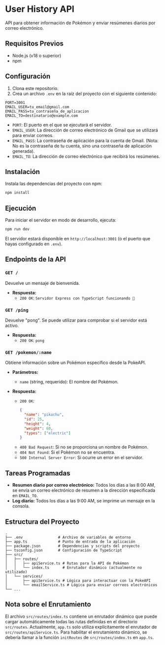 # User History API

API para obtener información de Pokémon y enviar resúmenes diarios por correo electrónico.

## Requisitos Previos

- Node.js (v18 o superior)
- npm

## Configuración

1. Clona este repositorio.
2. Crea un archivo `.env` en la raíz del proyecto con el siguiente contenido:

```
PORT=3001
EMAIL_USER=tu_email@gmail.com
EMAIL_PASS=tu_contraseña_de_aplicacion
EMAIL_TO=destinatario@example.com
```

- `PORT`: El puerto en el que se ejecutará el servidor.
- `EMAIL_USER`: La dirección de correo electrónico de Gmail que se utilizará para enviar correos.
- `EMAIL_PASS`: La contraseña de aplicación para la cuenta de Gmail. (Nota: No es la contraseña de tu cuenta, sino una contraseña de aplicación generada).
- `EMAIL_TO`: La dirección de correo electrónico que recibirá los resúmenes.

## Instalación

Instala las dependencias del proyecto con npm:

```bash
npm install
```

## Ejecución

Para iniciar el servidor en modo de desarrollo, ejecuta:

```bash
npm run dev
```

El servidor estará disponible en `http://localhost:3001` (o el puerto que hayas configurado en `.env`).

## Endpoints de la API

### `GET /`

Devuelve un mensaje de bienvenida.

- **Respuesta:**
  - `200 OK`: `Servidor Express con TypeScript funcionando 🚀`

### `GET /ping`

Devuelve "pong". Se puede utilizar para comprobar si el servidor está activo.

- **Respuesta:**
  - `200 OK`: `pong`

### `GET /pokemon/:name`

Obtiene información sobre un Pokémon específico desde la PokeAPI.

- **Parámetros:**
  - `name` (string, requerido): El nombre del Pokémon.

- **Respuesta:**
  - `200 OK`:
    ```json
    {
      "name": "pikachu",
      "id": 25,
      "height": 4,
      "weight": 60,
      "types": ["electric"]
    }
    ```
  - `400 Bad Request`: Si no se proporciona un nombre de Pokémon.
  - `404 Not Found`: Si el Pokémon no se encuentra.
  - `500 Internal Server Error`: Si ocurre un error en el servidor.

## Tareas Programadas

- **Resumen diario por correo electrónico:** Todos los días a las 8:00 AM, se envía un correo electrónico de resumen a la dirección especificada en `EMAIL_TO`.
- **Log diario:** Todos los días a las 9:00 AM, se imprime un mensaje en la consola.

## Estructura del Proyecto

```
.
├── .env                # Archivo de variables de entorno
├── app.ts              # Punto de entrada de la aplicación
├── package.json        # Dependencias y scripts del proyecto
├── tsconfig.json       # Configuración de TypeScript
├── src/
│   ├── routes/
│   │   ├── apiService.ts # Rutas para la API de Pokémon
│   │   └── index.ts      # Enrutador dinámico (actualmente no utilizado)
│   └── services/
│       ├── apiService.ts # Lógica para interactuar con la PokeAPI
│       └── emailService.ts # Lógica para enviar correos electrónicos
└── ...
```

## Nota sobre el Enrutamiento

El archivo `src/routes/index.ts` contiene un enrutador dinámico que puede cargar automáticamente todas las rutas definidas en el directorio `src/routes`. Actualmente, `app.ts` solo utiliza explícitamente el enrutador de `src/routes/apiService.ts`. Para habilitar el enrutamiento dinámico, se debería llamar a la función `initRoutes` de `src/routes/index.ts` en `app.ts`.
